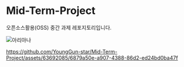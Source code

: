 # Mid-Term-Project
오픈소스활용(OSS) 중간 과제 레포지토리입니다.

![아리아나](https://github.com/YoungGun-star/Mid-Term-Project/assets/63692085/3934d2c9-d5bf-4512-805c-3b603adcb8a8)


https://github.com/YoungGun-star/Mid-Term-Project/assets/63692085/6879a50e-a907-4388-86d2-ed24bd0ba47f
